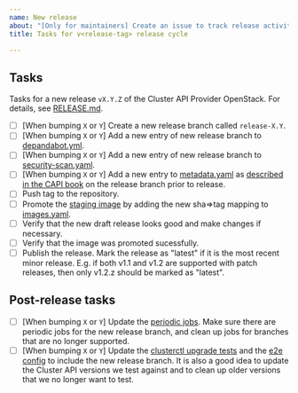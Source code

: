 ```yaml
---
name: New release
about: "[Only for maintainers] Create an issue to track release activities"
title: Tasks for v<release-tag> release cycle

---
```


## Tasks

Tasks for a new release `vX.Y.Z` of the Cluster API Provider OpenStack.
For details, see [RELEASE.md](https://github.com/kubernetes-sigs/cluster-api-provider-openstack/blob/main/RELEASE.md).

- [ ] [When bumping `X` or `Y`] Create a new release branch called `release-X.Y`.
- [ ] [When bumping `X` or `Y`] Add a new entry of new release branch to [depandabot.yml](https://github.com/kubernetes-sigs/cluster-api-provider-openstack/blob/main/.github/dependabot.yml).
- [ ] [When bumping `X` or `Y`] Add a new entry of new release branch to [security-scan.yaml](https://github.com/kubernetes-sigs/cluster-api-provider-openstack/blob/main/.github/workflows/security-scan.yaml).
- [ ] [When bumping `X` or `Y`] Add a new entry to [metadata.yaml](https://github.com/kubernetes-sigs/cluster-api-provider-openstack/blob/main/metadata.yaml)
  as [described in the CAPI book](https://cluster-api.sigs.k8s.io/clusterctl/provider-contract.html#metadata-yaml)
  on the release branch prior to release.
- [ ] Push tag to the repository.
- [ ] Promote the [staging image](https://console.cloud.google.com/cloud-build/builds?project=k8s-staging-capi-openstack) by
  adding the new sha=>tag mapping to [images.yaml](https://github.com/kubernetes/k8s.io/blob/main/registry.k8s.io/images/k8s-staging-capi-openstack/images.yaml).
- [ ] Verify that the new draft release looks good and make changes if necessary.
- [ ] Verify that the image was promoted sucessfully.
- [ ] Publish the release.
  Mark the release as "latest" if it is the most recent minor release.
  E.g. if both v1.1 and v1.2 are supported with patch releases, then only v1.2.z should be marked as "latest".

## Post-release tasks

- [ ] [When bumping `X` or `Y`] Update the [periodic jobs](https://github.com/kubernetes/test-infra/tree/master/config/jobs/kubernetes-sigs/cluster-api-provider-openstack).
  Make sure there are periodic jobs for the new release branch, and clean up jobs for branches that are no longer supported.
- [ ] [When bumping `X` or `Y`] Update the [clusterctl upgrade tests](https://github.com/kubernetes-sigs/cluster-api-provider-openstack/blob/main/test/e2e/suites/e2e/clusterctl_upgrade_test.go)
  and the [e2e config](https://github.com/kubernetes-sigs/cluster-api-provider-openstack/blob/main/test/e2e/data/e2e_conf.yaml)
  to include the new release branch.
  It is also a good idea to update the Cluster API versions we test against and to clean up older versions that we no longer want
  to test.
